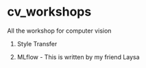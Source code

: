 # cv_workshops
All the workshop for computer vision

1. Style Transfer

2. MLflow - This is written by my friend Laysa
